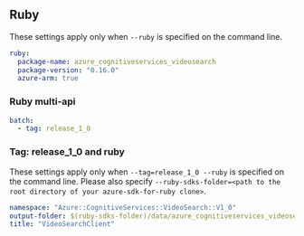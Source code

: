 ## Ruby

These settings apply only when `--ruby` is specified on the command line.

``` yaml $(ruby)
ruby:
  package-name: azure_cognitiveservices_videosearch
  package-version: "0.16.0"
  azure-arm: true
```

### Ruby multi-api

``` yaml $(ruby) && $(multiapi)
batch:
  - tag: release_1_0
```

### Tag: release_1_0 and ruby

These settings apply only when `--tag=release_1_0 --ruby` is specified on the command line.
Please also specify `--ruby-sdks-folder=<path to the root directory of your azure-sdk-for-ruby clone>`.

``` yaml $(tag) == 'release_1_0' && $(ruby)
namespace: "Azure::CognitiveServices::VideoSearch::V1_0"
output-folder: $(ruby-sdks-folder)/data/azure_cognitiveservices_videosearch/lib
title: "VideoSearchClient"
```
